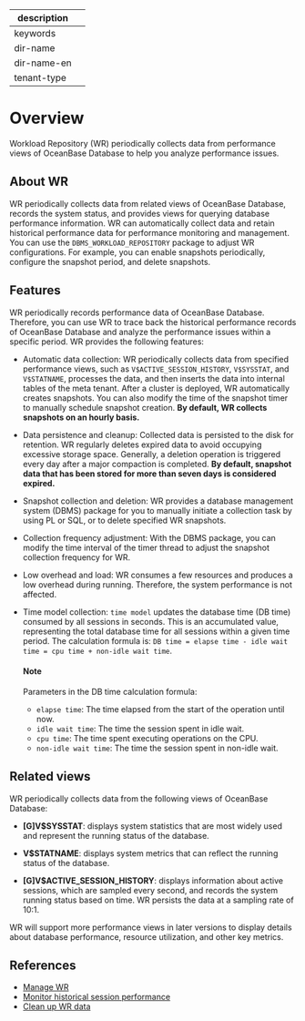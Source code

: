 |description||
|---|---|
|keywords||
|dir-name||
|dir-name-en||
|tenant-type||

# Overview

Workload Repository (WR) periodically collects data from performance views of OceanBase Database to help you analyze performance issues. 

## About WR

WR periodically collects data from related views of OceanBase Database, records the system status, and provides views for querying database performance information. WR can automatically collect data and retain historical performance data for performance monitoring and management. You can use the `DBMS_WORKLOAD_REPOSITORY` package to adjust WR configurations. For example, you can enable snapshots periodically, configure the snapshot period, and delete snapshots. 

## Features

WR periodically records performance data of OceanBase Database. Therefore, you can use WR to trace back the historical performance records of OceanBase Database and analyze the performance issues within a specific period. WR provides the following features:

* Automatic data collection: WR periodically collects data from specified performance views, such as `V$ACTIVE_SESSION_HISTORY`, `V$SYSSTAT`, and `V$STATNAME`, processes the data, and then inserts the data into internal tables of the meta tenant. After a cluster is deployed, WR automatically creates snapshots. You can also modify the time of the snapshot timer to manually schedule snapshot creation. **By default, WR collects snapshots on an hourly basis.** 

* Data persistence and cleanup: Collected data is persisted to the disk for retention. WR regularly deletes expired data to avoid occupying excessive storage space. Generally, a deletion operation is triggered every day after a major compaction is completed. **By default, snapshot data that has been stored for more than seven days is considered expired.** 

* Snapshot collection and deletion: WR provides a database management system (DBMS) package for you to manually initiate a collection task by using PL or SQL, or to delete specified WR snapshots. 

* Collection frequency adjustment: With the DBMS package, you can modify the time interval of the timer thread to adjust the snapshot collection frequency for WR. 

* Low overhead and load: WR consumes a few resources and produces a low overhead during running. Therefore, the system performance is not affected.

* Time model collection: `time model` updates the database time (DB time) consumed by all sessions in seconds. This is an accumulated value, representing the total database time for all sessions within a given time period. The calculation formula is: `DB time = elapse time - idle wait time = cpu time + non-idle wait time`.

  <main id="notice" type='explain'>
    <h4>Note</h4>
    <p>Parameters in the DB time calculation formula:
    <ul><li><code>elapse time</code>: The time elapsed from the start of the operation until now.</li>
    <li><code>idle wait time</code>: The time the session spent in idle wait.</li>
    <li><code>cpu time</code>: The time spent executing operations on the CPU.</li>
    <li><code>non-idle wait time</code>: The time the session spent in non-idle wait.</li>
    </ul></p>
  </main>

## Related views

WR periodically collects data from the following views of OceanBase Database:

* **[G]V$SYSSTAT**: displays system statistics that are most widely used and represent the running status of the database. 

* **V$STATNAME**: displays system metrics that can reflect the running status of the database. 

* **[G]V$ACTIVE_SESSION_HISTORY**: displays information about active sessions, which are sampled every second, and records the system running status based on time. WR persists the data at a sampling rate of 10:1. 

WR will support more performance views in later versions to display details about database performance, resource utilization, and other key metrics. 

## References

* [Manage WR](200.manage-wr.md)
* [Monitor historical session performance](300.monitor-historical-session-performance.md)
* [Clean up WR data](400.clean-up-wr-data.md)
